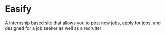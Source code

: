 # Easify
A internship based site that allows you to post new jobs, apply for jobs, and designed for a job seeker as well as a recruiter

